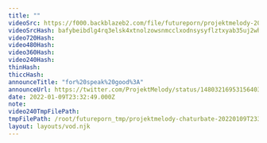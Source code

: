 ```yaml
---
title: ""
videoSrc: https://f000.backblazeb2.com/file/futureporn/projektmelody-2022-01-09.mp4
videoSrcHash: bafybeibdlg4rq3elsk4xtnolzowsnmcclxodnsysyflztxyab35uj2whga?filename=projektmelody-2022-01-09.mp4
video720Hash: 
video480Hash: 
video360Hash: 
video240Hash: 
thinHash: 
thiccHash: 
announceTitle: "for%20speak%20good%3A"
announceUrl: https://twitter.com/ProjektMelody/status/1480321695315640328
date: 2022-01-09T23:32:49.000Z
note: 
video240TmpFilePath: 
tmpFilePath: /root/futureporn_tmp/projektmelody-chaturbate-20220109T233249Z.mp4
layout: layouts/vod.njk
---
```

